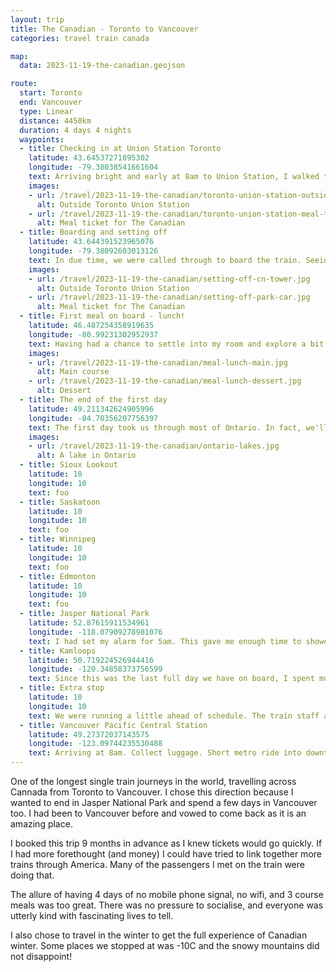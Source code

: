 ```yaml
---
layout: trip
title: The Canadian - Toronto to Vancouver
categories: travel train canada

map:
  data: 2023-11-19-the-canadian.geojson

route:
  start: Toronto
  end: Vancouver
  type: Linear
  distance: 4450km
  duration: 4 days 4 nights
  waypoints:
  - title: Checking in at Union Station Toronto
    latitude: 43.64537271895302
    longitude: -79.38038541661604
    text: Arriving bright and early at 8am to Union Station, I walked through the station, down a ramp, and dropped off my large suitcase knowing I wouldn't see it again until Vancouver. Checking in for the train at the Business Lounge was a simple affair - provide your name and they'll confirm which carriage and compartment I had been allocated. Afterwards, I had to see a gentleman down the way to collect a meal ticket. Since I was early, I had choice between the first or second sitting. Some drinks are available in the lounge, otherwise, I was free to roam around and relax.
    images:
    - url: /travel/2023-11-19-the-canadian/toronto-union-station-outside.jpg
      alt: Outside Toronto Union Station
    - url: /travel/2023-11-19-the-canadian/toronto-union-station-meal-ticket.jpg
      alt: Meal ticket for The Canadian
  - title: Boarding and setting off
    latitude: 43.644391523965076
    longitude: -79.38092603013126
    text: In due time, we were called through to board the train. Seeing the train up close was breath-taking. Huge metal walls was the first thought. Each sleeper carriage has an attendant and they were waiting at the door to greet each of us, letting us know where our room was. Since I was the only passenger in our carriage going all the way to Vancouver, I had to learn some emergency evacuation procedures. Nothing too difficult. Soon after, I got acquainted with my neighbour and we both headed to the Park Car. Since this was off-season, all sleeper passengers had access to the Prestige class observation car at the rear of the train (another reason why I chose to travel in the winter). As we pulled out the station we could see the CN Tower and sit to be served mimosas and canapes. Delicious.
    images:
    - url: /travel/2023-11-19-the-canadian/setting-off-cn-tower.jpg
      alt: Outside Toronto Union Station
    - url: /travel/2023-11-19-the-canadian/setting-off-park-car.jpg
      alt: Meal ticket for The Canadian
  - title: First meal on board - lunch!
    latitude: 46.487254358919635
    longitude: -80.99231302952937
    text: Having had a chance to settle into my room and explore a bit more of the train, of which it is certainly big, it was time for lunch. Both lunch and dinner are 3 course meals and cooked fresh on board the train. Each meal provides a chance to meet new people and discover new perspectives from all walks of life, while being united by a love of the train. After meals, most people head back to their rooms for a short rest. The kitchen certainly does not hold back on portion sizes!
    images:
    - url: /travel/2023-11-19-the-canadian/meal-lunch-main.jpg
      alt: Main course
    - url: /travel/2023-11-19-the-canadian/meal-lunch-dessert.jpg
      alt: Dessert
  - title: The end of the first day
    latitude: 49.211342624905996
    longitude: -84.70356207756397
    text: The first day took us through most of Ontario. In fact, we'll still be in Ontario tomorrow morning, despite the train moving through the night. Ontario is just that big. We snaked between lots of lakes (there are over 250,000 lakes in Ontario!), and it was fascinating to hear how the railway came about from knowledgeable passengers and staff. Dinner was served around 5-6pm. Sitting in the pitch black observation car afterwards was a surreal experience. Passengers retired to their rooms shortly after the sun went down. We've been moving non-stop for 10 hours by this point since leaving Toronto, and I couldn't be in a happier place.
    images:
    - url: /travel/2023-11-19-the-canadian/ontario-lakes.jpg
      alt: A lake in Ontario
  - title: Sioux Lookout
    latitude: 10
    longitude: 10
    text: foo
  - title: Saskatoon
    latitude: 10
    longitude: 10
    text: foo
  - title: Winnipeg
    latitude: 10
    longitude: 10
    text: foo
  - title: Edmonton
    latitude: 10
    longitude: 10
    text: foo
  - title: Jasper National Park
    latitude: 52.87615911534961
    longitude: -118.07909278981076
    text: I had set my alarm for 5am. This gave me enough time to shower and get prepared for arrival into Jasper at 6am. I did not want to miss this for anything. Though it was pitch black when the doors were opened, I was the first off the train and so smiling from ear to ear; I had been longing to come back to Jasper for a very very long time. First things first, Tim Hortons for breakfast. Then a few hours exploring the small town watching the sun rise over the snowy mountains. The early cloud cover meant we weren't going to get clear views when we pass through the mountains later, but that didn't matter to me. Just being in Jasper with the sun and fresh snow falling was enough to make the whole trip perfect.
  - title: Kamloops
    latitude: 50.719224526944416
    longitude: -120.34858373756599
    text: Since this was the last full day we have on board, I spent most of the time in the observation cars taking in yet more amazing scenery.
  - title: Extra stop
    latitude: 10
    longitude: 10
    text: We were running a little ahead of schedule. The train staff announced we had time for a brief stop at X.
  - title: Vancouver Pacific Central Station
    latitude: 49.27372037143575
    longitude: -123.09744235530488
    text: Arriving at 8am. Collect luggage. Short metro ride into downtown Vancouver
---
```


One of the longest single train journeys in the world, travelling across Cannada from Toronto to Vancouver. I chose this direction because I wanted to end in Jasper National Park and spend a few days in Vancouver too. I had been to Vancouver before and vowed to come back as it is an amazing place.

I booked this trip 9 months in advance as I knew tickets would go quickly. If I had more forethought (and money) I could have tried to link together more trains through America. Many of the passengers I met on the train were doing that.

The allure of having 4 days of no mobile phone signal, no wifi, and 3 course meals was too great. There was no pressure to socialise, and everyone was utterly kind with fascinating lives to tell.

I also chose to travel in the winter to get the full experience of Canadian winter. Some places we stopped at was -10C and the snowy mountains did not disappoint!
